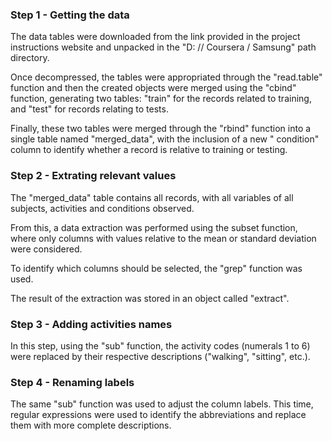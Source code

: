 ### Step 1 - Getting the data

The data tables were downloaded from the link provided in the project instructions website and unpacked in the "D: // Coursera / Samsung" path directory.

Once decompressed, the tables were appropriated through the "read.table" function and then the created objects were merged using the "cbind" function, generating two tables: "train" for the records related to training, and "test" for records relating to tests.

Finally, these two tables were merged through the "rbind" function into a single table named "merged_data", with the inclusion of a new " condition" column to identify whether a record is relative to training or testing.

### Step 2 - Extrating relevant values

The "merged_data" table contains all records, with all variables of all subjects, activities and conditions observed.

From this, a data extraction was performed using the subset function, where only columns with values relative to the mean or standard deviation were considered.

To identify which columns should be selected, the "grep" function was used.

The result of the extraction was stored in an object called "extract".

### Step 3 - Adding activities names

In this step, using the "sub" function, the activity codes (numerals 1 to 6) were replaced by their respective descriptions ("walking", "sitting", etc.).

### Step 4 - Renaming labels

The same "sub" function was used to adjust the column labels. This time, regular expressions were used to identify the abbreviations and replace them with more complete descriptions.
